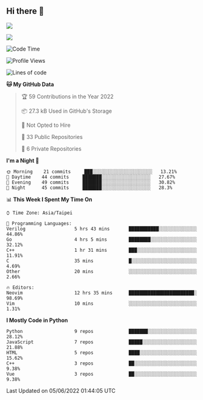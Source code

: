 ## Hi there 👋

![](https://github-readme-stats.vercel.app/api?username=CSY54&theme=nord&show_icons=true)

![](https://github-readme-stats.vercel.app/api/top-langs/?username=CSY54&theme=nord&layout=compact&card_width=445)

<!--START_SECTION:waka-->
![Code Time](http://img.shields.io/badge/Code%20Time-1%2C109%20hrs%2017%20mins-blue)

![Profile Views](http://img.shields.io/badge/Profile%20Views-13-blue)

![Lines of code](https://img.shields.io/badge/From%20Hello%20World%20I%27ve%20Written-121%20Thousand%20lines%20of%20code-blue)

**🐱 My GitHub Data** 

> 🏆 59 Contributions in the Year 2022
 > 
> 📦 27.3 kB Used in GitHub's Storage 
 > 
> 🚫 Not Opted to Hire
 > 
> 📜 33 Public Repositories 
 > 
> 🔑 6 Private Repositories  
 > 
**I'm a Night 🦉** 

```text
🌞 Morning    21 commits     ███░░░░░░░░░░░░░░░░░░░░░░   13.21% 
🌆 Daytime    44 commits     ███████░░░░░░░░░░░░░░░░░░   27.67% 
🌃 Evening    49 commits     ███████░░░░░░░░░░░░░░░░░░   30.82% 
🌙 Night      45 commits     ███████░░░░░░░░░░░░░░░░░░   28.3%

```


📊 **This Week I Spent My Time On** 

```text
⌚︎ Time Zone: Asia/Taipei

💬 Programming Languages: 
Verilog                  5 hrs 43 mins       ███████████░░░░░░░░░░░░░░   44.86% 
Go                       4 hrs 5 mins        ████████░░░░░░░░░░░░░░░░░   32.12% 
C++                      1 hr 31 mins        ███░░░░░░░░░░░░░░░░░░░░░░   11.91% 
C                        35 mins             █░░░░░░░░░░░░░░░░░░░░░░░░   4.69% 
Other                    20 mins             ░░░░░░░░░░░░░░░░░░░░░░░░░   2.66%

🔥 Editors: 
Neovim                   12 hrs 35 mins      ████████████████████████░   98.69% 
Vim                      10 mins             ░░░░░░░░░░░░░░░░░░░░░░░░░   1.31%

```

**I Mostly Code in Python** 

```text
Python                   9 repos             ███████░░░░░░░░░░░░░░░░░░   28.12% 
JavaScript               7 repos             █████░░░░░░░░░░░░░░░░░░░░   21.88% 
HTML                     5 repos             ████░░░░░░░░░░░░░░░░░░░░░   15.62% 
C++                      3 repos             ██░░░░░░░░░░░░░░░░░░░░░░░   9.38% 
Vue                      3 repos             ██░░░░░░░░░░░░░░░░░░░░░░░   9.38%

```



 Last Updated on 05/06/2022 01:44:05 UTC
<!--END_SECTION:waka-->

<!--
**CSY54/CSY54** is a ✨ _special_ ✨ repository because its `README.md` (this file) appears on your GitHub profile.

Here are some ideas to get you started:

- 🔭 I’m currently working on ...
- 🌱 I’m currently learning ...
- 👯 I’m looking to collaborate on ...
- 🤔 I’m looking for help with ...
- 💬 Ask me about ...
- 📫 How to reach me: ...
- 😄 Pronouns: ...
- ⚡ Fun fact: ...
-->
